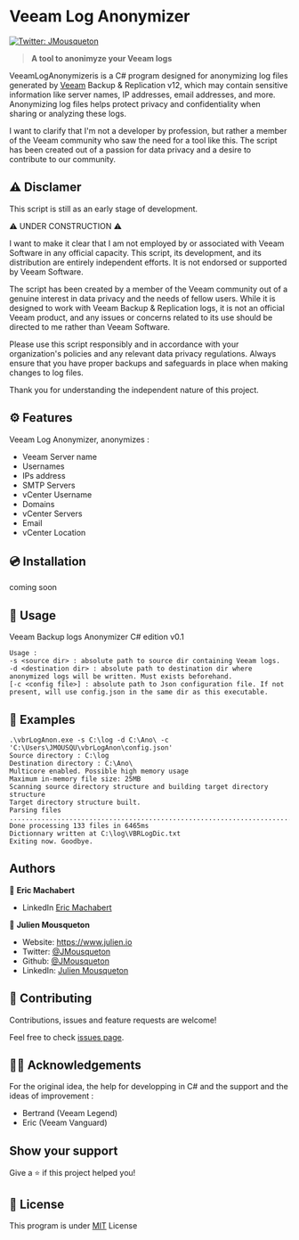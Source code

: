 # Veeam Log Anonymizer 
[![Twitter: JMousqueton](https://img.shields.io/twitter/follow/JMousqueton.svg?style=social)](https://twitter.com/JMousqueton)

> __A tool to anonimyze your Veeam logs__


VeeamLogAnonymizeris is a C# program designed for anonymizing log files generated by [Veeam](https://www.veeam.com) Backup & Replication v12,  which may contain sensitive information like server names, IP addresses, email addresses, and more. Anonymizing log files helps protect privacy and confidentiality when sharing or analyzing these logs.

I want to clarify that I'm not a developer by profession, but rather a member of the Veeam community who saw the need for a tool like this. The script has been created out of a passion for data privacy and a desire to contribute to our community.

## ⚠️ Disclamer 

This script is still as an early stage of development. 

⚠️ UNDER CONSTRUCTION ⚠️

I want to make it clear that I am not employed by or associated with Veeam Software in any official capacity. This script, its development, and its distribution are entirely independent efforts. It is not endorsed or supported by Veeam Software.

The script has been created by a member of the Veeam community out of a genuine interest in data privacy and the needs of fellow users. While it is designed to work with Veeam Backup & Replication logs, it is not an official Veeam product, and any issues or concerns related to its use should be directed to me rather than Veeam Software.

Please use this script responsibly and in accordance with your organization's policies and any relevant data privacy regulations. Always ensure that you have proper backups and safeguards in place when making changes to log files.

Thank you for understanding the independent nature of this project.

## ⚙️ Features

Veeam Log Anonymizer, anonymizes : 

- Veeam Server name 
- Usernames 
- IPs address 
- SMTP Servers     
- vCenter Username 
- Domains
- vCenter Servers
- Email
- vCenter Location

## 💿 Installation

coming soon

## 🚀 Usage 

Veeam Backup logs Anonymizer C# edition v0.1

```
Usage :
-s <source dir> : absolute path to source dir containing Veeam logs.
-d <destination dir> : absolute path to destination dir where anonymized logs will be written. Must exists beforehand.
[-c <config file>] : absolute path to Json configuration file. If not present, will use config.json in the same dir as this executable.
```

## 📝 Examples 

```
.\vbrLogAnon.exe -s C:\log -d C:\Ano\ -c 'C:\Users\JMOUSQU\vbrLogAnon\config.json'
Source directory : C:\log
Destination directory : C:\Ano\
Multicore enabled. Possible high memory usage
Maximum in-memory file size: 25MB
Scanning source directory structure and building target directory structure
Target directory structure built.
Parsing files
......................................................................................................................................
Done processing 133 files in 6465ms
Dictionnary written at C:\log\VBRLogDic.txt
Exiting now. Goodbye.
```



## Authors

👤 **Eric Machabert**

* LinkedIn [Eric Machabert](https://www.linkedin.com/in/eric-machabert-5069b616)

👤 **Julien Mousqueton**

* Website: <https://www.julien.io>
* Twitter: [@JMousqueton](https://twitter.com/JMousqueton)
* Github: [@JMousqueton](https://github.com/JMousqueton)
* LinkedIn: [Julien Mousqueton](https://linkedin.com/in/julienmousqueton)

## 🤝 Contributing

Contributions, issues and feature requests are welcome!

Feel free to check [issues page](https://github.com/JMousqueton/Badware/issues).

## 🙏🏻 Acknowledgements

For the original idea, the help for developping in C# and the support and the ideas of improvement :   

* Bertrand (Veeam Legend)
* Eric (Veeam Vanguard)
  
## Show your support

Give a ⭐️ if this project helped you!

## 📝 License

This program is under [MIT](LICENSE.txt) License
